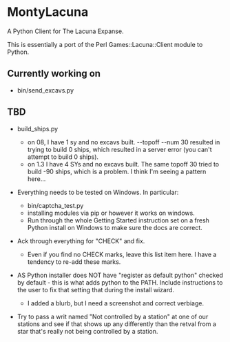 MontyLacuna
===========

A Python Client for The Lacuna Expanse.

This is essentially a port of the Perl Games::Lacuna::Client module to Python.  

## Currently working on 
- bin/send_excavs.py

## TBD
- build_ships.py
    - on 08, I have 1 sy and no excavs built.  --topoff --num 30  resulted in 
      trying to build 0 ships, which resulted in a server error (you can't 
      attempt to build 0 ships).
    - on 1.3 I have 4 SYs and no excavs built.  The same topoff 30 tried to 
      build -90 ships, which is a problem.  I think I'm seeing a pattern 
      here...

- Everything needs to be tested on Windows.  In particular:
  - bin/captcha_test.py
  - installing modules via pip or however it works on windows.
  - Run through the whole Getting Started instruction set on a fresh Python install on 
    Windows to make sure the docs are correct.
- Ack through everything for "CHECK" and fix.
  - Even if you find no CHECK marks, leave this list item here.  I have a tendency to 
    re-add these marks.
- AS Python installer does NOT have "register as default python" checked by default - this 
  is what adds python to the PATH.  Include instructions to the user to fix that setting 
  that during the install wizard.
  - I added a blurb, but I need a screenshot and correct verbiage.
- Try to pass a writ named "Not controlled by a station" at one of our stations and see if 
  that shows up any differently than the retval from a star that's really not being 
  controlled by a station.

